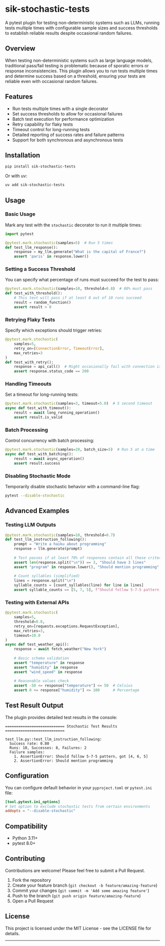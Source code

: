 # sik-stochastic-tests

A pytest plugin for testing non-deterministic systems such as LLMs, running tests multiple times with configurable sample sizes and success thresholds to establish reliable results despite occasional random failures.

## Overview

When testing non-deterministic systems such as large language models, traditional pass/fail testing is problematic because of sporatic errors or response inconsistencies. This plugin allows you to run tests multiple times and determine success based on a threshold, ensuring your tests are reliable even with occasional random failures.

## Features

- Run tests multiple times with a single decorator
- Set success thresholds to allow for occasional failures
- Batch test execution for performance optimization
- Retry capability for flaky tests
- Timeout control for long-running tests
- Detailed reporting of success rates and failure patterns
- Support for both synchronous and asynchronous tests

## Installation

```bash
pip install sik-stochastic-tests
```

Or with uv:

```bash
uv add sik-stochastic-tests
```

## Usage

### Basic Usage

Mark any test with the `stochastic` decorator to run it multiple times:

```python
import pytest

@pytest.mark.stochastic(samples=5)  # Run 5 times
def test_llm_response():
    response = my_llm.generate("What is the capital of France?")
    assert 'paris' in response.lower()
```

### Setting a Success Threshold

You can specify what percentage of runs must succeed for the test to pass:

```python
@pytest.mark.stochastic(samples=10, threshold=0.8)  # 80% must pass
def test_with_threshold():
    # This test will pass if at least 8 out of 10 runs succeed
    result = random_function()
    assert result > 0
```

### Retrying Flaky Tests

Specify which exceptions should trigger retries:

```python
@pytest.mark.stochastic(
    samples=5,
    retry_on=[ConnectionError, TimeoutError],
    max_retries=3
)
def test_with_retry():
    response = api_call()  # Might occasionally fail with connection issues
    assert response.status_code == 200
```

### Handling Timeouts

Set a timeout for long-running tests:

```python
@pytest.mark.stochastic(samples=3, timeout=5.0)  # 5 second timeout
async def test_with_timeout():
    result = await long_running_operation()
    assert result.is_valid
```

### Batch Processing

Control concurrency with batch processing:

```python
@pytest.mark.stochastic(samples=20, batch_size=5)  # Run 5 at a time
async def test_with_batching():
    result = await async_operation()
    assert result.success
```

### Disabling Stochastic Mode

Temporarily disable stochastic behavior with a command-line flag:

```bash
pytest --disable-stochastic
```

## Advanced Examples

### Testing LLM Outputs

```python
@pytest.mark.stochastic(samples=10, threshold=0.7)
def test_llm_instruction_following():
    prompt = "Write a haiku about programming"
    response = llm.generate(prompt)
    
    # Test passes if at least 70% of responses contain all these criteria
    assert len(response.split("\n")) == 3, "Should have 3 lines"
    assert "program" in response.lower(), "Should mention programming"
    
    # Count syllables (simplified)
    lines = response.split("\n")
    syllable_counts = [count_syllables(line) for line in lines]
    assert syllable_counts == [5, 7, 5], f"Should follow 5-7-5 pattern, got {syllable_counts}"
```

### Testing with External APIs

```python
@pytest.mark.stochastic(
    samples=5, 
    threshold=0.8,
    retry_on=[requests.exceptions.RequestException],
    max_retries=3,
    timeout=10.0
)
async def test_weather_api():
    response = await fetch_weather("New York")
    
    # Basic schema validation
    assert "temperature" in response
    assert "humidity" in response
    assert "wind_speed" in response
    
    # Reasonable values check
    assert -50 <= response["temperature"] <= 50  # Celsius
    assert 0 <= response["humidity"] <= 100      # Percentage
```

## Test Result Output

The plugin provides detailed test results in the console:

```
=========================== Stochastic Test Results ===========================

test_llm.py::test_llm_instruction_following:
  Success rate: 0.80
  Runs: 10, Successes: 8, Failures: 2
  Failure samples:
    1. AssertionError: Should follow 5-7-5 pattern, got [4, 6, 5]
    2. AssertionError: Should mention programming
```

## Configuration

You can configure default behavior in your `pyproject.toml` or `pytest.ini` file:

```toml
[tool.pytest.ini_options]
# Set option to exclude stochastic tests from certain environments
addopts = "--disable-stochastic"
```

## Compatibility

- Python 3.11+
- pytest 8.0+

## Contributing

Contributions are welcome! Please feel free to submit a Pull Request.

1. Fork the repository
2. Create your feature branch (`git checkout -b feature/amazing-feature`)
3. Commit your changes (`git commit -m 'Add some amazing feature'`)
4. Push to the branch (`git push origin feature/amazing-feature`)
5. Open a Pull Request

## License

This project is licensed under the MIT License - see the LICENSE file for details.

---
